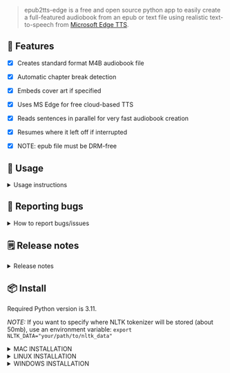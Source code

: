 > epub2tts-edge is a free and open source python app to easily create a full-featured audiobook from an epub or text file using realistic text-to-speech from [Microsoft Edge TTS](https://github.com/rany2/edge-tts/).

## 🚀 Features

- [x] Creates standard format M4B audiobook file
- [x] Automatic chapter break detection
- [x] Embeds cover art if specified
- [x] Uses MS Edge for free cloud-based TTS
- [x] Reads sentences in parallel for very fast audiobook creation
- [x] Resumes where it left off if interrupted
- [x] NOTE: epub file must be DRM-free


## 📖 Usage
<details>
<summary> Usage instructions</summary>

*NOTE:* If you want to specify where NLTK tokenizer will be stored (about 50mb), use an environment variable: `export NLTK_DATA="your/path/to/nltk_data"`

## OPTIONAL - activate the virutal environment if using
1. `source .venv/bin/activate`

## FIRST - extract epub contents to text and cover image to png:
1. `epub2tts-edge mybook.epub`
2. **edit mybook.txt**, replacing `# Part 1` etc with desired chapter names, and removing front matter like table of contents and anything else you do not want read. **Note:** First two lines can be Title: and Author: to use that in audiobook metadata.

## Read text to audiobook:

* `epub2tts-edge mybook.txt --cover mybook.png`
* Optional: specify a speaker with `--speaker <speaker>`. List available voices with `edge-tts --list-voices`, default speaker is `en-US-AndrewNeural` if `--speaker` is not specified.


## All options
* `-h, --help` - show this help message and exit
* `--speaker SPEAKER` - Speaker to use (example: en-US-EricNeural)
* `--cover image.[jpg|png]` - image to use for cover
* `--paragraphpause <N>` - number of milliseconds to pause between paragraphs
* `--sentencepause <N>` - number of milliseconds to pause between sentences

## Deactivate virtual environment
`deactivate`
</details>

## 🐞 Reporting bugs
<details>
<summary>How to report bugs/issues</summary>

Thank you in advance for reporting any bugs/issues you encounter! If you are having issues, first please [search existing issues](https://github.com/aedocw/epub2tts-edge/issues) to see if anyone else has run into something similar previously.

If you've found something new, please open an issue and be sure to include:
1. The full command you executed
2. The platform (Linux, Windows, OSX, Docker)
3. Your Python version if not using Docker

</details>

## 🗒️ Release notes
<details>
<summary>Release notes </summary>

* 20240628: Improved how chapter items are ordered (https://github.com/prydom)
* 20240627: Added check for NLTK tokenizer, download if not already there
* 20240626: Catch multiple !!! and ??? which chokes Edge TTS (https://github.com/erfansamandarian)
* 20240609: Added progress bar (https://github.com/The-Ducktor)
* 20240502: Added export of cover image
* 20240429: Fixed issues with running on linux
* 20240428: Improved final audio by using flac for intermediate audio files, sounds much better
* 20240412: Initial release

</details>

## 📦 Install

Required Python version is 3.11.

*NOTE:* If you want to specify where NLTK tokenizer will be stored (about 50mb), use an environment variable: `export NLTK_DATA="your/path/to/nltk_data"`

<details>
<summary>MAC INSTALLATION</summary>

This installation requires Python < 3.12 and [Homebrew](https://brew.sh/) (I use homebrew to install espeak, [pyenv](https://stackoverflow.com/questions/36968425/how-can-i-install-multiple-versions-of-python-on-latest-os-x-and-use-them-in-par) and ffmpeg).

```
#install dependencies
brew install espeak pyenv ffmpeg
#install epub2tts-edge
git clone https://github.com/aedocw/epub2tts-edge
cd epub2tts-edge
pyenv install 3.11
pyenv local 3.11
#OPTIONAL - install this in a virtual environment
python -m venv .venv && source .venv/bin/activate
pip install .
```
</details>

<details>
<summary>LINUX INSTALLATION</summary>

These instructions are for Ubuntu 24.04.1 LTS and 22.04  (20.04 showed some depedency issues), but should work (with appropriate package installer mods) for just about any distro. Ensure you have `ffmpeg` installed before use.

```
#install dependencies
sudo apt install espeak-ng ffmpeg python3-venv
#clone the repo
git clone https://github.com/aedocw/epub2tts-edge
cd epub2tts-edge
#OPTIONAL - install this in a virtual environment
python3 -m venv .venv && source .venv/bin/activate
pip install .
```

</details>

<details>
<summary>WINDOWS INSTALLATION</summary>

Running epub2tts in WSL2 with Ubuntu 22 is the easiest approach, but these steps should work for running directly in windows.

This guide will assume that you know how to use:
1. Windows PowerShell, some basics like running commands and changing directories
2. GIT clone or at least capability to download repository from github site  

This installation requires: python3.11, espeak-ng, ffmpeg.
To whitch appropriate windows versions are provided throughout the installation process below:

STEP 1: Get and set up all requirements:
Install [python 3.11](https://www.python.org/downloads/release/python-3117/)
Install latest [espeak-ng](https://github.com/espeak-ng/espeak-ng/releases) release (.msi x64 for 64 bit windows)
Download [ffmpeg](https://github.com/BtbN/FFmpeg-Builds/releases/download/latest/ffmpeg-master-latest-win64-gpl.zip) package, github release has binaries for windows
Unpack ffmpeg and add the bin folder to environmental variables according to this [tutorial](https://phoenixnap.com/kb/ffmpeg-windows)


STEP 2: Get repository and install the app using PowerShell:
Install virtual environment python library:
```
pip install virtualenv
```
Clone the repo to your desired directory, i'll use 'C:\epub2tts-edge' as an example:
```
git clone https://github.com/aedocw/epub2tts-edge
```
Set powershell directory to your cloned repo:
```
cd C:\epub2tts-edge
```
Create virtual environment inside the directory:
```
py -m venv .venv
```
Run the app in virtual environment:
```
.venv\scripts\activate
```
Install the app and its required libs inside:
```
pip install .
```


STEP 3: Test the app and make sure everything works as intended.
This is done by geting a short sample ebook and converting it to an audiobook using the app.
I recommend [this sample ebook](https://github.com/bmaupin/epub-samples/releases/download/v0.3/basic-v3plus2.epub), or anything from [epub-samples](https://github.com/bmaupin/epub-samples/releases/) on github (or something short with a cover)
Run the app and make it convert .epub file to separate text and cover image
```
epub2tts-edge sample.epub
```
You should now have sample.txt and sample.png in the repo folder, you can check them out and edit them before making an audiobook.
```
Run the conversion and make a sample TTS audiobook
```
epub2tts-edge sample.txt --cover sample.png
```
Installation done, you should now get a sample.m4u file. If it works then it's all good and you can get into converting your books.

</details>

<details>
<summary>DOCKER</summary>

Build the image

```
docker build . -t epub2tts_edge
```

Generate the txt file and modify as necessary.

```
docker run --rm -it -v ~/Downloads:/files epub2tts_edge "/files/<epub_file>.epub"
```

Generate audiobook.

```
docker run --rm -it -v ~/Downloads:/files epub2tts_edge "/files/<epub_file>.txt" [options]
```

The volume argument `~/Downloads:/files` maps `~/Downloads` on the host, to the path `/files` inside the container, so our paths added as cli arguments should also include the `/files` base path.

</details>


## Updating

<details>
<summary>UPDATING YOUR INSTALLATION</summary>

1. cd to repo directory
2. `git pull`
3. Activate virtual environment you installed epub2tts in if you installed in a virtual environment using "source .venv/bin/activate"
4. `pip install . --upgrade`
</details>


## Author

👤 **Christopher Aedo**

- Website: [aedo.dev](https://aedo.dev)
- GitHub: [@aedocw](https://github.com/aedocw)
- LinkedIn: [@aedo](https://linkedin.com/in/aedo)

👥 **Contributors**

[![Contributors](https://contrib.rocks/image?repo=aedocw/epub2tts-edge)](https://github.com/aedocw/epub2tts-edge/graphs/contributors)

## 🤝 Contributing

Contributions, issues and feature requests are welcome!\
Feel free to check the [issues page](https://github.com/aedocw/epub2tts-edge/issues) or [discussions page](https://github.com/aedocw/epub2tts-edge/discussions).

## Show your support

Give a ⭐️ if this project helped you!
